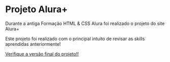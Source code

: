 # Projeto Alura+

Durante a antiga Formação HTML & CSS Alura foi realizado o projeto do site Alura+

Este projeto foi realizado com o principal intuito de revisar as skills aprendidas anteriormente!

[Verifique a versão final do projeto!!]()
